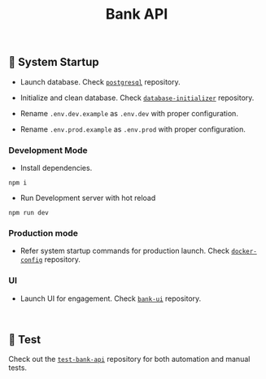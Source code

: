 <h1 id="top" align="center">Bank API</h1>

<br/>

<h2 id="system-startup">🚀 System Startup</h2>

- Launch database. Check [`postgresql`](https://github.com/staucktion/postgresql) repository.

- Initialize and clean database. Check [`database-initializer`](https://github.com/staucktion/database-initializer) repository.

- Rename `.env.dev.example` as `.env.dev` with proper configuration.

- Rename `.env.prod.example` as `.env.prod` with proper configuration.

### Development Mode

- Install dependencies.

```
npm i
```

- Run Development server with hot reload

```
npm run dev
```

### Production mode

- Refer system startup commands for production launch. Check [`docker-config`](https://github.com/staucktion/docker-config) repository.

### UI

- Launch UI for engagement. Check [`bank-ui`](https://github.com/staucktion/bank-ui) repository.

<br/>

<h2 id="test">🔬 Test </h2>

Check out the [`test-bank-api`](https://github.com/staucktion/test-bank-api) repository for both automation and manual tests.
